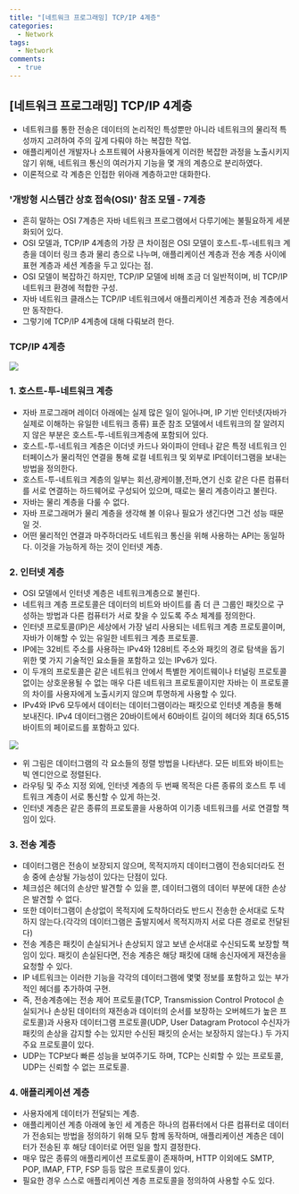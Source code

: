 ```yaml
---
title: "[네트워크 프로그래밍] TCP/IP 4계층"
categories:
  - Network
tags:
  - Network
comments:
  - true
---
```

## [네트워크 프로그래밍] TCP/IP 4계층
* 네트워크를 통한 전송은 데이터의 논리적인 특성뿐만 아니라 네트워크의 물리적 특성까지 고려하여 주의 깊게 다뤄야 하는 복잡한 작업.
* 애플리케이션 개발자나 소프트웨어 사용자들에게 이러한 복잡한 과정을 노출시키지 않기 위해, 네트워크 통신의 여러가지 기능을 몇 개의 계층으로 분리하였다.
* 이론적으로 각 계층은 인접한 위아래 계층하고만 대화한다.


### '개방형 시스템간 상호 접속(OSI)' 참조 모델 - 7계층
* 흔히 말하는 OSI 7계층은 자바 네트워크 프로그램에서 다루기에는 불필요하게 세분화되어 있다.
* OSI 모델과, TCP/IP 4계층의 가장 큰 차이점은 OSI 모델이 호스트-투-네트워크 계층을 데이터 링크 층과 물리 층으로 나누며, 애플리케이션 계층과 전송 계층 사이에 표현 계층과 세션 계층을 두고 있다는 점.
* OSI 모델이 복잡하긴 하지만, TCP/IP 모델에 비해 조금 더 일반적이며, 비 TCP/IP 네트워크 환경에 적합한 구성.
* 자바 네트워크 클래스는 TCP/IP 네트워크에서 애플리케이션 계층과 전송 계층에서만 동작한다.
* 그렇기에 TCP/IP 4계층에 대해 다뤄보려 한다.


### TCP/IP 4계층

![](/assets/img/Network/1910261.png)

### 1. 호스트-투-네트워크 계층
* 자바 프로그래머 레이더 아래에는 실제 많은 일이 일어나며, IP 기반 인터넷(자바가 실제로 이해하는 유일한 네트워크 종류) 표준 참조 모델에서 네트워크의 잘 알려지지 않은 부분은 호스트-투-네트워크계층에 포함되어 있다.
* 호스트-투-네트워크 계층은 이더넷 카드나 와이파이 안테나 같은 특정 네트워크 인터페이스가 물리적인 연결을 통해 로컬 네트워크 및 외부로 IP데이터그램을 보내는 방법을 정의한다.
* 호스트-투-네트워크 계층의 일부는 회선,광케이블,전파,연기 신호 같은 다른 컴퓨터를 서로 연결하는 하드웨어로 구성되어 있으며, 때로는 물리 계층이라고 불린다.
* 자바는 물리 계층을 다룰 수 없다.
* 자바 프로그래머가 물리 계층을 생각해 볼 이유나 필요가 생긴다면 그건 성능 때문일 것.
* 어떤 물리적인 연결과 마주하더라도 네트워크 통신을 위해 사용하는 API는 동일하다. 이것을 가능하게 하는 것이 인터넷 계층.

### 2. 인터넷 계층
* OSI 모델에서 인터넷 계층은 네트워크계층으로 불린다.
* 네트워크 계층 프로토콜은 데이터의 비트와 바이트를 좀 더 큰 그룹인 패킷으로 구성하는 방법과 다른 컴퓨터가 서로 찾을 수 있도록 주소 체계를 정의한다.
* 인터넷 프로토콜(IP)은 세상에서 가장 널리 사용되는 네트워크 계층 프로토콜이며, 자바가 이해할 수 있는 유일한 네트워크 계층 프로토콜.
* IP에는 32비트 주소를 사용하는 IPv4와 128비트 주소와 패킷의 경로 탐색을 돕기 위한 몇 가지 기술적인 요소들을 포함하고 있는 IPv6가 있다.
* 이 두개의 프로토콜은 같은 네트워크 안에서 특별한 게이트웨이나 터널링 프로토콜 없이는 상호운용될 수 없는 매우 다른 네트워크 프로토콜이지만 자바는 이 프로토콜의 차이를 사용자에게 노출시키지 않으며 투명하게 사용할 수 있다.
* IPv4와 IPv6 모두에서 데이터는 데이터그램이라는 패킷으로 인터넷 계층을 통해 보내진다. IPv4 데이터그램은 20바이트에서 60바이트 길이의 헤더와 최대 65,515바이트의 페이로드를 포함하고 있다.

![](/assets/img/Network/1910262.png)

* 위 그림은 데이터그램의 각 요소들의 정렬 방법을 나타낸다. 모든 비트와 바이트는 빅 엔디안으로 정렬된다.
* 라우팅 및 주소 지정 외에, 인터넷 계층의 두 번째 목적은 다른 종류의 호스트 투 네트워크 계층이 서로 통신할 수 있게 하는것.
* 인터넷 계층은 같은 종류의 프로토콜을 사용하여 이기종 네트워크를 서로 연결할 책임이 있다.

### 3. 전송 계층
* 데이터그램은 전송이 보장되지 않으며, 목적지까지 데이터그램이 전송되더라도 전송 중에 손상될 가능성이 있다는 단점이 있다.
* 체크섬은 헤더의 손상만 발견할 수 있을 뿐, 데이터그램의 데이터 부분에 대한 손상은 발견할 수 없다. 
* 또한 데이터그램이 손상없이 목적지에 도착하더라도 반드시 전송한 순서대로 도착하지 않는다.(각각의 데이터그램은 출발지에서 목적지까지 서로 다른 경로로 전달된다)
* 전송 계층은 패킷이 손실되거나 손상되지 않고 보낸 순서대로 수신되도록 보장할 책임이 있다. 패킷이 손실된다면, 전송 계층은 해당 패킷에 대해 송신자에게 재전송을 요청할 수 있다.
* IP 네트워크는 이러한 기능을 각각의 데이터그램에 몇몇 정보를 포함하고 있는 부가적인 헤더를 추가하여 구현.
* 즉, 전송계층에는 전송 제어 프로토콜(TCP, Transmission Control Protocol 손실되거나 손상된 데이터의 재전송과 데이터의 순서를 보장하는 오버헤드가 높은 프로토콜)과 사용자 데이터그램 프로토콜(UDP, User Datagram Protocol 수신자가 패킷의 손상을 감지할 수는 있지만 수신된 패킷의 순서는 보장하지 않는다.) 두 가지 주요 프로토콜이 있다.
* UDP는 TCP보다 빠른 성능을 보여주기도 하며, TCP는 신뢰할 수 있는 프로토콜, UDP는 신뢰할 수 없는 프로토콜.

### 4. 애플리케이션 계층
* 사용자에게 데이터가 전달되는 계층.
* 애플리케이션 계층 아래에 놓인 세 계층은 하나의 컴퓨터에서 다른 컴퓨터로 데이터가 전송되는 방법을 정의하기 위해 모두 함께 동작하며, 애플리케이션 계층은 데이터가 전송된 후 해당 데이터로 어떤 일을 할지 결정한다.
* 매우 많은 종류의 애플리케이션 프로토콜이 존재하며, HTTP 이외에도 SMTP, POP, IMAP, FTP, FSP 등등 많은 프로토콜이 있다.
* 필요한 경우 스스로 애플리케이션 계층 프로토콜을 정의하여 사용할 수도 있다.


